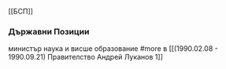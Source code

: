 [[БСП]]

### Държавни Позиции
министър наука и висше образование #more в [[(1990.02.08 - 1990.09.21) Правителство Андрей Луканов 1]]
